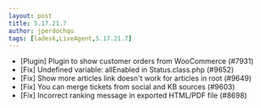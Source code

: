 ```yaml
---
layout: post
title: 5.17.21.7
author: jperdochqu
tags: [ladesk,LiveAgent,5.17.21.7]
---
```


- [Plugin] Plugin to show customer orders from WooCommerce (#7931)
- [Fix] Undefined variable: allEnabled in Status.class.php (#9652)
- [Fix] Show more articles link doesn't work for articles in root (#9649)
- [Fix] You can merge tickets from social and KB sources (#9603)
- [Fix] Incorrect ranking message in exported HTML/PDF file (#8698)
